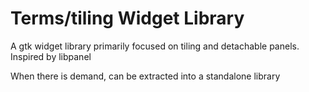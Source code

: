 # Terms/tiling Widget Library

A gtk widget library primarily focused on tiling and detachable panels.
Inspired by libpanel

When there is demand, can be extracted into a standalone library
